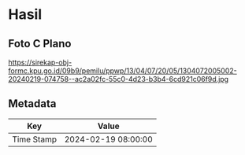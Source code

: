 # Hasil

## Foto C Plano

https://sirekap-obj-formc.kpu.go.id/09b9/pemilu/ppwp/13/04/07/20/05/1304072005002-20240219-074758--ac2a02fc-55c0-4d23-b3b4-6cd921c06f9d.jpg


## Metadata

| Key        | Value               |
| ---------- | ------------------- |
| Time Stamp | 2024-02-19 08:00:00 |



